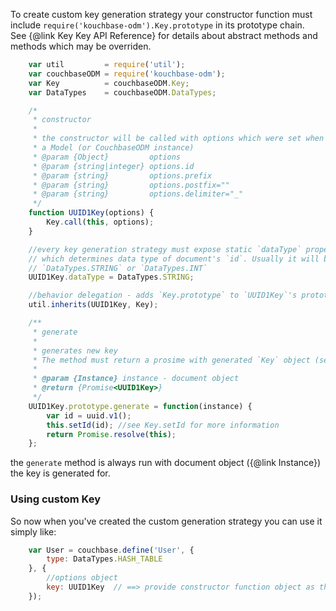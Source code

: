 
To create custom key generation strategy your constructor function must include `require('kouchbase-odm').Key.prototype` in its prototype chain.  
See {@link Key Key API Reference} for details about abstract methods and methods which may be overriden.

````javascript
    var util         = require('util');
    var couchbaseODM = require('kouchbase-odm');
    var Key          = couchbaseODM.Key;
    var DataTypes    = couchbaseODM.DataTypes;

    /*
     * constructor
     *
     * the constructor will be called with options which were set when defining
     * a Model (or CouchbaseODM instance)
     * @param {Object}         options
     * @param {string|integer} options.id
     * @param {string}         options.prefix
     * @param {string}         options.postfix=""
     * @param {string}         options.delimiter="_"
     */
    function UUID1Key(options) {
        Key.call(this, options);
    }

    //every key generation strategy must expose static `dataType` property
    // which determines data type of document's `id`. Usually it will be
    // `DataTypes.STRING` or `DataTypes.INT`
    UUID1Key.dataType = DataTypes.STRING;

    //behavior delegation - adds `Key.prototype` to `UUID1Key`'s prototype chain
    util.inherits(UUID1Key, Key);

    /**
     * generate
     *
     * generates new key
     * The method must return a prosime with generated `Key` object (self)
     *
     * @param {Instance} instance - document object
     * @return {Promise<UUID1Key>}
     */
    UUID1Key.prototype.generate = function(instance) {
        var id = uuid.v1();
        this.setId(id); //see Key.setId for more information
        return Promise.resolve(this);
    };
````

the `generate` method is always run with document object ({@link Instance}) the key is generated for.  

### Using custom Key

So now when you've created the custom generation strategy you can use it simply like:  

````javascript
    var User = couchbase.define('User', {
        type: DataTypes.HASH_TABLE
    }, {
        //options object
        key: UUID1Key  // ==> provide constructor function object as the option when defining a Model
    });
````
